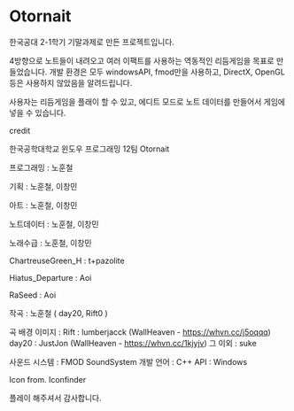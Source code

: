 # Otornait
한국공대 2-1학기 기말과제로 만든 프로젝트입니다.

4방향으로 노트들이 내려오고 여러 이팩트를 사용하는 역동적인 리듬게임을 목표로 만들었습니다.
개발 환경은 모두 windowsAPI, fmod만을 사용하고, DirectX, OpenGL등은 사용하지 않았음을 알려드립니다.

사용자는 리듬게임을 플래이 할 수 있고, 에디트 모드로 노트 데이터를 만들어서 게임에 넣을 수 있습니다.

credit

한국공학대학교 윈도우 프로그래밍 12팀
Otornait

프로그래밍 : 노훈철

기획 : 노훈철, 이창민

아트 : 노훈철, 이창민

노트데이터 : 노훈철, 이창민

노래수급 : 노훈철, 이창민

ChartreuseGreen_H : t+pazolite

Hiatus_Departure : Aoi

RaSeed : Aoi

작곡 : 노훈철 ( day20, Rift0 )

곡 배경 이미지 : 
Rift : lumberjacck (WallHeaven - https://whvn.cc/j5oqqq)
day20 : JustJon (WallHeaven -  https://whvn.cc/1kjyjv)
그 이외 : suke

사운드 시스템 : FMOD SoundSystem
개발 언어 : C++
API : Windows

Icon from. Iconfinder

플레이 해주셔서 감사합니다.
